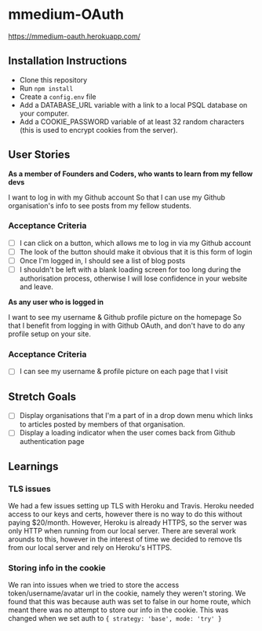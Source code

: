 # mmedium-OAuth
https://mmedium-oauth.herokuapp.com/

## Installation Instructions
- Clone this repository
- Run `npm install`
- Create a `config.env` file
- Add a DATABASE_URL variable with a link to a local PSQL database on your computer.
- Add a COOKIE_PASSWORD variable of at least 32 random characters (this is used to encrypt cookies from the server).

## User Stories

**As a member of Founders and Coders, who wants to learn from my fellow devs**

I want to log in with my Github account
So that I can use my Github organisation's info to see posts from my fellow students.

### Acceptance Criteria

- [ ] I can click on a button, which allows me to log in via my Github account
- [ ] The look of the button should make it obvious that it is this form of login
- [ ] Once I'm logged in, I should see a list of blog posts
- [ ] I shouldn't be left with a blank loading screen for too long during the authorisation process, otherwise I will lose confidence in your website and leave.

**As any user who is logged in**

I want to see my username & Github profile picture on the homepage
So that I benefit from logging in with Github OAuth, and don't have to do any profile setup on your site.

### Acceptance Criteria

- [ ] I can see my username & profile picture on each page that I visit

## Stretch Goals

- [ ] Display organisations that I'm a part of in a drop down menu which links to articles posted by members of that organisation.
- [ ] Display a loading indicator when the user comes back from Github authentication page

## Learnings

### TLS issues

We had a few issues setting up TLS with Heroku and Travis. Heroku needed access to our keys and certs, however there is no way to do this without paying $20/month. However, Heroku is already HTTPS, so the server was only HTTP when running from our local server. There are several work arounds to this, however in the interest of time we decided to remove tls from our local server and rely on Heroku's HTTPS.

### Storing info in the cookie

We ran into issues when we tried to store the access token/username/avatar url in the cookie, namely they weren't storing. We found that this was because auth was set to false in our home route, which meant there was no attempt to store our info in the cookie. This was changed when we set auth to `{ strategy: 'base', mode: 'try' }`
